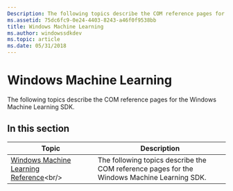 ```yaml
---
Description: The following topics describe the COM reference pages for the Windows Machine Learning SDK.
ms.assetid: 75dc6fc9-0e24-4403-8243-a46f0f9538bb
title: Windows Machine Learning
ms.author: windowssdkdev
ms.topic: article
ms.date: 05/31/2018
---
```


# Windows Machine Learning

The following topics describe the COM reference pages for the Windows Machine Learning SDK.

## In this section



| Topic                                                                                       | Description                                                                                            |
|---------------------------------------------------------------------------------------------|--------------------------------------------------------------------------------------------------------|
| [Windows Machine Learning Reference](https://msdn.microsoft.com/en-us/library/Mt845849(v=VS.85).aspx)<br/> | The following topics describe the COM reference pages for the Windows Machine Learning SDK.<br/> |



 

 

 




